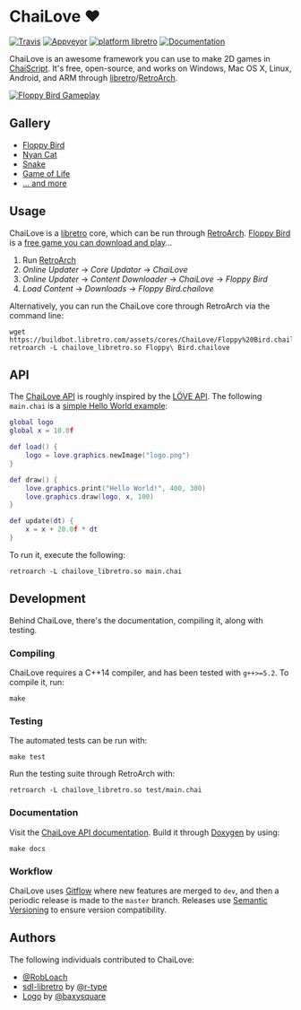 # ChaiLove :heart:
[![Travis](https://travis-ci.org/libretro/libretro-chailove.svg?branch=master)](https://travis-ci.org/libretro/libretro-chailove)
[![Appveyor](https://ci.appveyor.com/api/projects/status/es2wh45kcu76n6a9/branch/master?svg=true)](https://ci.appveyor.com/project/RobLoach/libretro-chailove/branch/master)
[![platform libretro](https://img.shields.io/badge/platform-libretro-brightgreen.svg)](http://buildbot.fiveforty.net/admin/buildbot/build/?name=chailove)
[![Documentation](https://img.shields.io/badge/docs-doxygen-blue.svg)](https://rawgit.com/libretro/libretro-chailove/docs/)

ChaiLove is an awesome framework you can use to make 2D games in [ChaiScript](http://chaiscript.com/). It's free, open-source, and works on Windows, Mac OS X, Linux, Android, and ARM through [libretro](https://www.libretro.com)/[RetroArch](http://retroarch.com).

[![Floppy Bird Gameplay](docs/screenshot.png)](https://www.youtube.com/watch?v=RLVwTh6qDFI&hd=1)

## Gallery

- [Floppy Bird](https://github.com/RobLoach/ChaiLove-FloppyBird)
- [Nyan Cat](https://github.com/RobLoach/ChaiLove-NyanCat)
- [Snake](examples/snake/Snake.chai)
- [Game of Life](https://github.com/RobLoach/ChaiLove-GameOfLife)
- [... and more](https://github.com/topics/chailove)

## Usage

ChaiLove is a [libretro](https://www.libretro.com/) core, which can be run through [RetroArch](http://retroarch.com/). [Floppy Bird](https://github.com/RobLoach/ChaiLove-FloppyBird) is a [free game you can download and play](https://www.youtube.com/watch?v=RLVwTh6qDFI)...

1. Run [RetroArch](http://retroarch.com/)
2. *Online Updater* → *Core Updator* → *ChaiLove*
3. *Online Updater* → *Content Downloader* → *ChaiLove* → *Floppy Bird*
4. *Load Content* → *Downloads* → *Floppy Bird.chailove*

Alternatively, you can run the ChaiLove core through RetroArch via the command line:

```
wget https://buildbot.libretro.com/assets/cores/ChaiLove/Floppy%20Bird.chailove
retroarch -L chailove_libretro.so Floppy\ Bird.chailove
```

## API

The [ChaiLove API](https://rawgit.com/libretro/libretro-chailove/docs/) is roughly inspired by the [LÖVE API](https://love2d.org/wiki/Main_Page). The following `main.chai` is a [simple Hello World example](examples/simple/main.chai):

``` lua
global logo
global x = 10.0f

def load() {
	logo = love.graphics.newImage("logo.png")
}

def draw() {
	love.graphics.print("Hello World!", 400, 300)
	love.graphics.draw(logo, x, 100)
}

def update(dt) {
	x = x + 20.0f * dt
}
```

To run it, execute the following:

```
retroarch -L chailove_libretro.so main.chai
```

## Development

Behind ChaiLove, there's the documentation, compiling it, along with testing.

### Compiling

ChaiLove requires a C++14 compiler, and has been tested with `g++>=5.2`. To compile it, run:

```
make
```

### Testing

The automated tests can be run with:

```
make test
```

Run the testing suite through RetroArch with:

```
retroarch -L chailove_libretro.so test/main.chai
```

### Documentation

Visit the [ChaiLove API documentation](https://rawgit.com/libretro/libretro-chailove/docs/). Build it through [Doxygen](http://www.stack.nl/~dimitri/doxygen/) by using:

```
make docs
```

### Workflow

ChaiLove uses [Gitflow](https://www.atlassian.com/git/tutorials/comparing-workflows/gitflow-workflow) where new features are merged to `dev`, and then a periodic release is made to the `master` branch. Releases use [Semantic Versioning](https://semver.org) to ensure version compatibility.

## Authors

The following individuals contributed to ChaiLove:

- [@RobLoach](http://github.com/robloach)
- [sdl-libretro](https://github.com/r-type/sdl-libretro) by [@r-type](https://github.com/r-type)
- [Logo](docs/chailove.png) by [@baxysquare](https://github.com/baxysquare)
